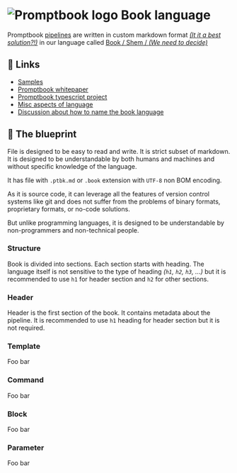 # ![Promptbook logo](https://github.com/webgptorg/promptbook/raw/main/other/design/logo-h1.png) Book language

Promptbook [pipelines](https://github.com/webgptorg/promptbook/discussions/64) are written in custom markdown format [_(It it a best solution?!)_](https://github.com/webgptorg/promptbook/discussions/161) in our language called [Book / Shem / _(We need to decide)_](https://github.com/webgptorg/promptbook/discussions/162)


## 🔗 Links


- [Samples](./samples)
- [Promptbook whitepaper](https://github.com/webgptorg/promptbook?tab=readme-ov-file#-the-promptbook-whitepaper)
- [Promptbook typescript project](https://github.com/webgptorg/promptbook?tab=readme-ov-file#-the-promptbook-whitepaper)
-   [Misc aspects of language](https://github.com/webgptorg/promptbook/discussions/categories/concepts?discussions_q=is%3Aopen+category%3AConcepts+label%3A%22%F0%9F%90%8A+Concept+working%22+label%3A.ptbk.md)
-   [Discussion about how to name the book language](https://github.com/webgptorg/promptbook/discussions/162)



## 💙 The blueprint

File is designed to be easy to read and write. It is strict subset of markdown. It is designed to be understandable by both humans and machines and without specific knowledge of the language.

It has file with `.ptbk.md` or `.book` extension with `UTF-8` non BOM encoding.

As it is source code, it can leverage all the features of version control systems like git and does not suffer from the  problems of binary formats, proprietary formats, or no-code solutions.

But unlike programming languages, it is designed to be understandable by non-programmers and non-technical people.


### Structure

Book is divided into sections. Each section starts with heading. The language itself is not sensitive to the type of heading _(`h1`, `h2`, `h3`, ...)_ but it is recommended to use `h1` for header section and `h2` for other sections.

### Header

Header is the first section of the book. It contains metadata about the pipeline. It is recommended to use `h1` heading for header section but it is not required.

### Template

Foo bar

### Command

Foo bar

### Block

Foo bar

### Parameter

Foo bar

<!-- GRM 2024-11 -->
